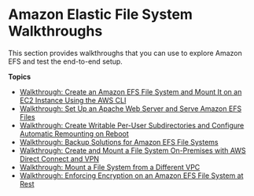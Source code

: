 # Amazon Elastic File System Walkthroughs<a name="walkthroughs"></a>

This section provides walkthroughs that you can use to explore Amazon EFS and test the end\-to\-end setup\.

**Topics**
+ [Walkthrough: Create an Amazon EFS File System and Mount It on an EC2 Instance Using the AWS CLI](wt1-getting-started.md)
+ [Walkthrough: Set Up an Apache Web Server and Serve Amazon EFS Files](wt2-apache-web-server.md)
+ [Walkthrough: Create Writable Per\-User Subdirectories and Configure Automatic Remounting on Reboot](accessing-fs-nfs-permissions-per-user-subdirs.md)
+ [Walkthrough: Backup Solutions for Amazon EFS File Systems](efs-backup.md)
+ [Walkthrough: Create and Mount a File System On\-Premises with AWS Direct Connect and VPN](efs-onpremises.md)
+ [Walkthrough: Mount a File System from a Different VPC](efs-different-vpc.md)
+ [Walkthrough: Enforcing Encryption on an Amazon EFS File System at Rest](efs-enforce-encryption.md)